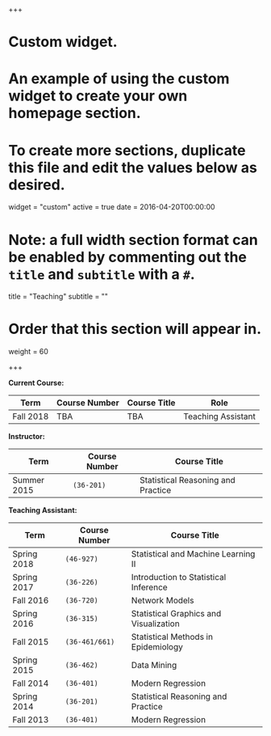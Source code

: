 +++
# Custom widget.
# An example of using the custom widget to create your own homepage section.
# To create more sections, duplicate this file and edit the values below as desired.
widget = "custom"
active = true
date = 2016-04-20T00:00:00

# Note: a full width section format can be enabled by commenting out the `title` and `subtitle` with a `#`.
title = "Teaching"
subtitle = ""

# Order that this section will appear in.
weight = 60

+++

**Current Course:**

| Term | Course Number | Course Title | Role |
| --- | --- | --- | --- |
|Fall 2018| TBA | TBA | Teaching Assistant|

**Instructor:**

| Term | Course Number | Course Title |
| --- | --- | --- |
|Summer 2015 | `(36-201)` | Statistical Reasoning and Practice |

**Teaching Assistant:**

| Term | Course Number | Course Title |
| --- | --- | --- |
|Spring 2018 | `(46-927)` | Statistical and Machine Learning II |
|Spring 2017 | `(36-226)` | Introduction to Statistical Inference|
|Fall 2016 | `(36-720)` | Network Models|
|Spring 2016 | `(36-315)` | Statistical Graphics and Visualization |
|Fall 2015 | `(36-461/661)` | Statistical Methods in Epidemiology |
|Spring 2015 | `(36-462)` | Data Mining |
|Fall 2014 | `(36-401)` | Modern Regression |
|Spring 2014 | `(36-201)` | Statistical Reasoning and Practice |
|Fall 2013 | `(36-401)` | Modern Regression |